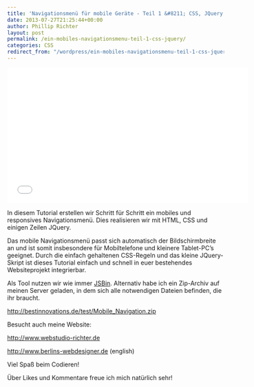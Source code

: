 ```yaml
---
title: 'Navigationsmenü für mobile Geräte - Teil 1 &#8211; CSS, JQuery'
date: 2013-07-27T21:25:44+00:00
author: Phillip Richter
layout: post
permalink: /ein-mobiles-navigationsmenu-teil-1-css-jquery/
categories: CSS
redirect_from: "/wordpress/ein-mobiles-navigationsmenu-teil-1-css-jquery/"
---
```

<iframe src="//www.youtube.com/embed/nwDI2VslvHk" height="315" width="560" allowfullscreen="" frameborder="0"></iframe>

In diesem Tutorial erstellen wir Schritt für Schritt ein mobiles und responsives Navigationsmenü. Dies realisieren wir mit HTML, CSS und einigen Zeilen JQuery.

Das mobile Navigationsmenü passt sich automatisch der Bildschirmbreite an und ist somit insbesondere für Mobiltelefone und kleinere Tablet-PC&#8217;s geeignet. Durch die einfach gehaltenen CSS-Regeln und das kleine JQuery-Skript ist dieses Tutorial einfach und schnell in euer bestehendes Websiteprojekt integrierbar.

Als Tool nutzen wir wie immer <a title="JSBin" href="http://www.jsbin.com/" target="_blank">JSBin</a>. Alternativ habe ich ein Zip-Archiv auf meinen Server geladen, in dem sich alle notwendigen Dateien befinden, die ihr braucht.

<a title="Mobiles Navigationsmenü" href="http://bestinnovations.de/test/Mobile_Navigation.zip" target="_blank">http://bestinnovations.de/test/Mobile_Navigation.zip</a>

Besucht auch meine Website:

<a title="web.studio Richter.de" href="http://www.webstudio-richter.de" target="_blank">http://www.webstudio-richter.de</a>
  
<a title="webstudio Richter" href="http://www.berlins-webdesigner.de (english)" target="_blank">http://www.berlins-webdesigner.de </a>(english)

Viel Spaß beim Codieren!

Über Likes und Kommentare freue ich mich natürlich sehr!
